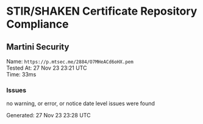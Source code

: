 # STIR/SHAKEN Certificate Repository Compliance

## Martini Security

Name: `https://p.mtsec.me/2884/O7MHeACd6oHX.pem`\
Tested At: 27 Nov 23 23:21 UTC\
Time: 33ms

### Issues

no warning, or error, or notice date level issues were found

Generated: 27 Nov 23 23:28 UTC